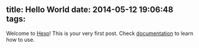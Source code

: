 title: Hello World
date: 2014-05-12 19:06:48
tags:
---

Welcome to [Hexo](http://hexo.io)! This is your very first post. Check [documentation](http://hexo.io/docs) to learn how to use.